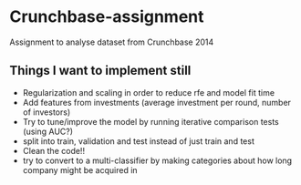 # Crunchbase-assignment
Assignment to analyse dataset from Crunchbase 2014

## Things I want to implement still
- Regularization and scaling in order to reduce rfe and model fit time
- Add features from investments (average investment per round, number of investors)
- Try to tune/improve the model by running iterative comparison tests (using AUC?)
- split into train, validation and test instead of just train and test
- Clean the code!!
- try to convert to a multi-classifier by making categories about how long company might be acquired in